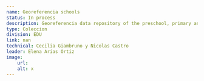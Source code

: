 ```yaml
---
name: Georeferencia schools
status: In process
description: Georeferencia data repository of the preschool, primary and secondary public schools of ALC.The repository will have a georefenized base of school buildings for each country, and a base of 14 key attributes at school level based on adsinsitative data, which is possible to identify with the ID of the building.We are currently riding the repository, and we plan to leave the layers loaded in SCL data at the end of 2024 with at least 15 countries of the region this is the base input for various spatial analysis projects that we are planning from Edu.
type: Coleccion
division: EDU
link: nan
technical: Cecilia Giambruno y Nicolas Castro
leader: Elena Arias Ortiz
image: 
    url: 
    alt: x
---
```

    